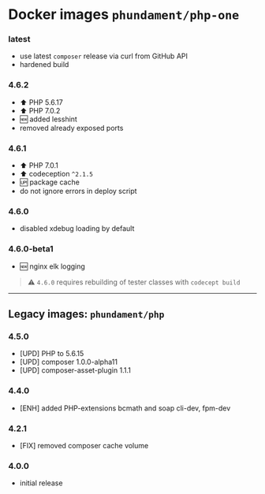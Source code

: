 Docker images `phundament/php-one`
==================================

### latest

 - use latest `composer` release via curl from GitHub API
 - hardened build

### 4.6.2

 - :arrow_up: PHP 5.6.17
 - :arrow_up: PHP 7.0.2
 - :new: added lesshint
 - removed already exposed ports
 
### 4.6.1

 - :arrow_up: PHP 7.0.1
 - :arrow_up: codeception `^2.1.5`
 - :up: package cache
 - do not ignore errors in deploy script

### 4.6.0

- disabled xdebug loading by default

### 4.6.0-beta1

- :new: nginx elk logging

> :warning: `4.6.0` requires rebuilding of tester classes with `codecept build`

---

Legacy images: `phundament/php`
-------------------------------

### 4.5.0

- [UPD] PHP to 5.6.15
- [UPD] composer 1.0.0-alpha11
- [UPD] composer-asset-plugin 1.1.1

### 4.4.0

- [ENH] added PHP-extensions bcmath and soap cli-dev, fpm-dev

### 4.2.1

- [FIX] removed composer cache volume

### 4.0.0

- initial release



